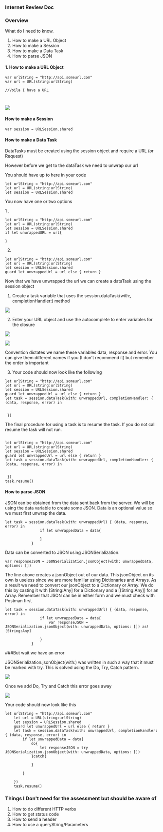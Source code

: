 ### Internet Review Doc

### Overview
What do I need to know.

1. How to make a URL Object
2. How to make a Session
3. How to make a Data Task 
4. How to parse JSON

#### 1. How to make a URL Object

```
var urlString = "http://api.someurl.com"
var url = URL(string:urlString)

//Voila I have a URL



```
![](https://s3.amazonaws.com/learn-verified/swift-UrlObject.png)

#### How to make a Session

```
var session = URLSession.shared
```



#### How to make a Data Task
DataTasks must be created using the session object and require a URL (or Request)

However before we get to the dataTask we need to unwrap our url
 
 
You should have up to here in your code
 
 
```
let urlString = "http://api.someurl.com"
let url = URL(string:urlString)
let session = URLSession.shared
```

You now have one or two options

1 .

```
let urlString = "http://api.someurl.com"
let url = URL(string:urlString)
let session = URLSession.shared
if let unwrappedURL = url{
  
}
```
2.

```
let urlString = "http://api.someurl.com"
let url = URL(string:urlString)
let session = URLSession.shared
guard let unwrappedUrl = url else { return }

```

Now that we have unwrapped the url we can create a dataTask using the session object 

1. Create a task variable that uses the session.dataTask(with:, completionHandler:) method

![](https://s3.amazonaws.com/learn-verified/dataTask1.png)

2. Enter your URL object and use the autocomplete to enter variables for the closure

![](https://s3.amazonaws.com/learn-verified/dataTask2.png)

![](https://s3.amazonaws.com/learn-verified/dataTask3.png)

Convention dictates we name these variables data, response and error. You can give them different names if you (I don't recommend it) but remember the order is important

3. Your code should now look like the following

```
let urlString = "http://api.someurl.com"
let url = URL(string:urlString)
let session = URLSession.shared
guard let unwrappedUrl = url else { return }
let task = session.dataTask(with: unwrappedUrl, completionHandler: { (data, response, error) in

                
 })

```

The final procedure for using a task is to resume the task. If you do not call resume the task will not run. 

```

let urlString = "http://api.someurl.com"
let url = URL(string:urlString)
let session = URLSession.shared
guard let unwrappedUrl = url else { return }
let task = session.dataTask(with: unwrappedUrl, completionHandler: { (data, response, error) in

                
 })
task.resume()

```

#### How to parse JSON

JSON can be obtained from the data sent back from the server. We will be using the data variable to create some JSON. Data is an optional value so we must first unwrap the data.

```
let task = session.dataTask(with: unwrappedUrl) { (data, response, error) in
                if let unwrappedData = data{
                    
                }
            }
```

Data can be converted to JSON using JSONSerialization. 

```
var responseJSON = JSONSerialization.jsonObject(with: unwrappedData, options: [])

```
The line above creates a jsonObject out of our data. This jsonObject on its own is useless since we are more familiar using Dictionaries and Arrays. As a result we need to convert our jsonObject to a Dictionary or Array. We do this by casting it with [String:Any] for a Dictionary and a [[String:Any]] for an Array. Remember that JSON can be in either form and we must check with Postman first

```
let task = session.dataTask(with: unwrappedUrl) { (data, response, error) in
                if let unwrappedData = data{
                    var responseJSON = JSONSerialization.jsonObject(with: unwrappedData, options: []) as! [String:Any]
                    
                }
            }
```

###But wait we have an error

JSONSerialization.jsonObject(with:) was written in such a way that it must be marked with try. This is solved using the Do, Try, Catch pattern.

![](https://s3.amazonaws.com/learn-verified/dataTask4.png)

Once we add Do, Try and Catch this error goes away

![](https://s3.amazonaws.com/learn-verified/dataTask5.png)


Your code should now look like this 

```
let urlString = "http://api.someurl.com"
    let url = URL(string:urlString)
    let session = URLSession.shared
    guard let unwrappedUrl = url else { return }
    let task = session.dataTask(with: unwrappedUrl, completionHandler: { (data, response, error) in
        if let unwrappedData = data{
            do{
                let responseJSON = try JSONSerialization.jsonObject(with: unwrappedData, options: [])
            }catch{
                
            }
            
        }
        
    })
    task.resume()
```


### Things I Don't need for the assessment but should be aware of 

1. How to do different HTTP verbs
2. How to get status code
3. How to send a header
4. How to use a queryString/Parameters





















